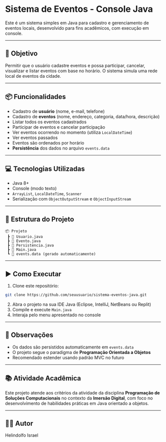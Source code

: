 # Sistema de Eventos - Console Java

Este é um sistema simples em Java para cadastro e gerenciamento de eventos locais, desenvolvido para fins acadêmicos, com execução em console.

---

## 🎯 Objetivo
Permitir que o usuário cadastre eventos e possa participar, cancelar, visualizar e listar eventos com base no horário. O sistema simula uma rede local de eventos da cidade.

---

## 📦 Funcionalidades

- Cadastro de **usuário** (nome, e-mail, telefone)
- Cadastro de **eventos** (nome, endereço, categoria, data/hora, descrição)
- Listar todos os eventos cadastrados
- Participar de eventos e cancelar participação
- Ver eventos ocorrendo no momento (utiliza `LocalDateTime`)
- Ver eventos passados
- Eventos são ordenados por horário
- **Persistência** dos dados no arquivo `events.data`

---

## 💻 Tecnologias Utilizadas

- Java 8+
- Console (modo texto)
- `ArrayList`, `LocalDateTime`, `Scanner`
- Serialização com `ObjectOutputStream` e `ObjectInputStream`

---

## 📁 Estrutura do Projeto

```
📦 Projeto
 ┣ 📜 Usuario.java
 ┣ 📜 Evento.java
 ┣ 📜 Persistencia.java
 ┣ 📜 Main.java
 ┗ 📄 events.data (gerado automaticamente)
```

---

## ▶️ Como Executar

1. Clone este repositório:
```bash
git clone https://github.com/seuusuario/sistema-eventos-java.git
```
2. Abra o projeto na sua IDE Java (Eclipse, IntelliJ, NetBeans ou Replit)
3. Compile e execute `Main.java`
4. Interaja pelo menu apresentado no console

---

## 📝 Observações

- Os dados são persistidos automaticamente em `events.data`
- O projeto segue o paradigma de **Programação Orientada a Objetos**
- Recomendado estender usando padrão MVC no futuro

---

## 📚 Atividade Acadêmica

Este projeto atende aos critérios da atividade da disciplina **Programação de Soluções Computacionais** no contexto da **Imersão Digital**, com foco no desenvolvimento de habilidades práticas em Java orientado a objetos.

---

## 👨‍💻 Autor

Helindolfo Israel
